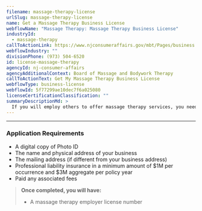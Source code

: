 ```yaml
---
filename: massage-therapy-license
urlSlug: massage-therapy-license
name: Get a Massage Therapy Business License
webflowName: "Massage Therapy: Massage Therapy Business License"
industryId:
  - massage-therapy
callToActionLink: https://www.njconsumeraffairs.gov/mbt/Pages/business.aspx
webflowIndustry: ""
divisionPhone: (973) 504-6520
id: license-massage-therapy
agencyId: nj-consumer-affairs
agencyAdditionalContext: Board of Massage and Bodywork Therapy
callToActionText: Get My Massage Therapy Business License
webflowType: business-license
webflowId: 5f77299ae10dec7f6a025080
licenseCertificationClassification: ""
summaryDescriptionMd: >
  If you will employ others to offer massage therapy services, you need to register your business as a massage therapy employer."
---
```


---

### Application Requirements

- A digital copy of Photo ID
- The name and physical address of your business
- The mailing address (if different from your business address)
- Professional liability insurance in a minimum amount of $1M per occurrence and $3M aggregate per policy year
- Paid any associated fees

> **Once completed, you will have:**
>
> - A massage therapy employer license number
